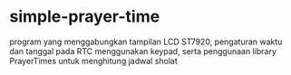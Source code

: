 # simple-prayer-time
program yang menggabungkan tampilan LCD ST7920, pengaturan waktu dan tanggal pada RTC menggunakan keypad, serta penggunaan library PrayerTimes untuk menghitung jadwal sholat
